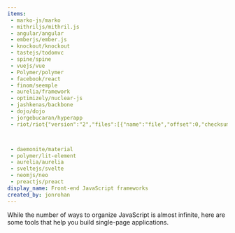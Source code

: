 ```yaml
---
items:
 - marko-js/marko
 - mithriljs/mithril.js
 - angular/angular
 - emberjs/ember.js
 - knockout/knockout
 - tastejs/todomvc
 - spine/spine
 - vuejs/vue
 - Polymer/polymer
 - facebook/react
 - finom/seemple
 - aurelia/framework
 - optimizely/nuclear-js
 - jashkenas/backbone
 - dojo/dojo
 - jorgebucaran/hyperapp
 - riot/riot{"version":"2","files":[{"name":"file","offset":0,"checksums":["cJBTj+GvC5FoJGn783gVCv7f","ZSFrEbanNFtGrrGo4iR5so3S","sbiZGWOPfOcED6JBACcGh1c4","lF7p3ZEpquRNJDhoMer0x8mr","oYpq2+zfaQLszjPRpPXuWmkk","REKaLuYCLY37bR0mS5qUWeFq","88iYRMP3KYK3mm+yslYVK0Pq","48quuq+nP8GxQDMn8JoBKJpF","850YPAUnQZVMgzPyuuXyNPHP","CmO4hUDSYv6oD0x03IBeQqlr","3g7nKzbXSxpCGC3704CRU9G0","y6eVp0fJiQmpEGmuk2r3swTL","v7TQCb3ekFuuDraqvQ//b6KC","H9hQ2xlNrsgJUYLVZYAqVURC","IEXxW6RlJ5eg7RlLmQFam/os","JjRDXoI9wp3nZwoKRt3SkZEi","BbJ3PAjqOsaKD+ld9Tf4/+IT","drKQFUw6zbdsrcMGuOIt8gHP","L42RG8LKwIiM/913q5IfoeWH","QpEYvimpbKGvm1dovECfc5hx","F2Kz/fIPxqj0KwFQmOvU5mFH","35GXsnCG0irW6dCtKlOj4pk/","wGVsqfor1WjPhv/HLqn2ZhwN","r4HRRYMVevM5u6k3Wz1W9cup","WGgOIgNzSvF2vg8QlCfebEpE","Xb1xM9v3e/SSQ2bcOrxSYk1m","2v3gJT4sKXWU8WvqKO3Ccgfq","bP+J5drKD+MQqYbCZrLwSL1d","Etg/+orcQsw+UnmLcUobaXX4","IH/5EFCu8EwaU2mz6unTwKUd","Q6GaI30UjA9Y/NvjV+QdBf/k","4B4BJBaIXdjU3NbWnnaX7Joh","dwYhJupONTr7yoGvkgQIp+as","5fskCtUYLwGC2/MN5yDOkk9Z","OJddbELdhxssXh4h9efYymME","33r1RBfIH9lzk9yRJkcf2fcq","Jq3tAv4vTInA/IgOcHiyXgd+","KqUZk4l84HnerW9afNEtPG4U","0OYTq4DheOgIlU8cMPoX6vLI","kY2dTBHaAsCKKjb2i94bAxlh","Bw/987kM+rxI4xKgaXxVeu+y","2232T8FaUkPSAFmR2dqktapo","tyFQyiV7Qq3uhU0IUgBep54C","LO4p8kwOim3cfNghMOiT+9ZT","ej/D9bxKYN/GIlRPdUNbJsF7","NdwTtFB/kGdawZ4+p5/rjw+o","qBOTsV3trQBf35U0gP3pl7Bt","nMSnrsALLeQthG6TsjQNcnIS","wjrIjwCHPhzKUn5g4TSdMCjj","MNtN01eBpRgjiGvM/8grZYO3","rV02fG8lcUMDrP+Grc+53DXR","fJ8XDpStKFc4gVUhFGnxUT8I","BPPJyNVbhDdqp0BwYnaBAmxG","4jKYWXyt0AS8tmkPlCJiANm2","wuslYrpnfoj+BiMrQCuV6oDy","NjL8B0r1gvhfleR8VfStGzpI","WG2/LsOYlORCwStGl5uCvLUV","5HyvEJ04nFMdv4m8n5JSjrht","nYqQ6hO7M/X1tJP7r81cco8b","qwM3qu/C6GczvIRDB1EiWnoN","QTVL7GfsP1wcrxGYvHnBFJuw","q2Gpu5oT2tos1FopVjk6Qh1g","5GGRaX5usboXQPVY2Yz44e1/","lkCFGfcaPJ6dHqHBYweqVLyO","Qlk+qZpf6G+C1CdD/El3tqbZ","aTdDa1hj449CNQr6TXpyDFG4","foVRf9BmbPCEWOVAculevxQD","CBTW/OxgxU0tZRCZAFrunz27","ZvPM2Jd6x7lemRh3HSMFEw0c","qTDy4aLgpr4L70FGnvGkDbAS","CcIViMToBDCef4v7Civ6AkCX","jE8DEBv3nmSWbB8UBTNgVT6H","AZmKkeiISu8q97St/nhZ6yIq","NwHgOBpAeLjGuz4fisb0WSv0","lSc6kIj6GmTCN4pBcZd4NTUM","8WJlFsqW6LLIv1zyTF2UKKj1","ZIqw+f1UZlyi0DULFAen4HHp","89YAdcnYPKN820eNS/qToL2V","VMQdU3PUQ8nQBzJIcVM3bYpN","ppmiJ+H5sdirlwjV08wxSaB7","xVewYoUoAFfLdLiZa7zL3ASJ","iLbsUuOCc7kGIXWHi7ZbAuW/","lL4P8kqRNEPXkX5Re/iGD/qQ","E19oQ25bALyCAPq/DOi3wV8k","4LnJn1lwzGcnpiUw01Sb2e1c","HrJA4CzB+0FolseP8N34+Vvg","Rlkv3xCT4xYRTwlXtFezRzFm","Ly5DCt8ehxGu2MGAR+TAirEU","7bRR1GH7a0Zv+Ey2ELkBoMaz","j/LlKYtgVdrlcVDFUl3Jl2Nb","qPTpkTCaDpjAsJyhzWWun58O","31D4R1P5ThWntUM+e5J0yeRj","Sm0ZiJKzMzAlxgQ36OxjLLN6","V6HHe6XVSEOqoG3r6huumPHp","Ax+GQ3Aloj0+hCE3CJUdJUO0","r4TyiILtJLnvIVKHcCgkuym9","R05QMTjck0/xJTufqPbbu7z7","g2Bj2xQFMit6yZc4d2+mKhZj","f4fvVEXozdnu3XCt5F2GgB69","fV4J5s9IWXDiKtEgGAbuADH3","n+Xx9o/DxJx5N5S0/Cpa6eNb","mOgDs9sVpUKthwBpmrWt/a/E","V8TqnWe4UElK/EJRTNiNymxd","FDh+7CtD2q5TufwHRCFuP4oe","w8C7cS2EpR4pY6hR8O+mrJBX","JR/A8xxSATDzs+hxU/nlz1Aa","3VyjHRzL47mOR0J2RqkEOlLK","RB1xIwMBg7HBMTUZlxSXZRF4","4E58eJPYoDLhEv54pSiVri/Q","8JyoBN3v6vBgENuljMnhYenz","/0jxIho+xvM3lKBRMo+ECOxD","SzuhB7EUlT8D+qvujmla600+","F84VmO9VwtceyT7e/uneaEYx","qgXl4qmJBIkoh5lVrgYa1SuP","31N4iQRYBD1vzNkVn5uEjnwx","1FAxU0ca3bCcvFSJ/GG5kzkC","J0GAXaThyH3D99iQx9av4sYN","DmDfO89htKcMdHGwAEgxH7f2","vx0+gFZYge6T+zjSmCgaNvhj","c5rCRxC8RMm9QwctukQziU8m","PmYKWmN+yGjGhiybEXJeKcC1","BwRMZOooavHZz7iNTg0Kpu+S","Z/W2KQl5eq8JRCPsfCHlMBcR","OGz2GNPOfe4BOOlB9RcBafF+","YGXK/W09sX9/niB66XsWzHEU","pFt7ehfF2RxHw8Ra1zwEr4ef","hMT2O9kGW8grIkMf7A/bGb+v","+flF4g5gEZ81Pahn6t0HzlI9","KrUgx9WTgPjA1tyzHgUOq+wN","5u1D8IRis0GIF0rt3zG1A/qe","jTdmG/DbozGq0DUjWAzskJwm","L6jTXwCAa162jmnOdgCb2HsT","mrYI6xvDK4taKQy2t/Q9xsq1","NE9UBlnli27og5rE2mF13qkI","aWbbFZN6AlVcAOdsU+4QkJWf","r/b331tMCUJFwEkaEJ8jDu5/","CAQl0IW8ND9s1P2tjo4HqVVU","MFkoqPRMrwBYwgP9EGQVr+Bs","sQYMX8IAN8g+CL4jzWq0MveO","HqyCKUEk9O9hHX4bwW/1ZNxG","+TVcWnvGmum3YtV0wcTbtHIF","nqpDDtEfKNhXPCSWXxrTF5VX","3O7xXTyeCO4MVUcsd0zI1qV2","QG8IWSn9ZehLdH2HN62vWtmO","M6QFiFl/eiybz8X66ckFs2Bc","Ch11KJkK84bPbA+a0RFJSgK1","/HZQENWO98S/PMXMf/eyXzTN","eRxnSXYHjz2GkKY0/3R0wBcD","slw2vdPrNyqdFOPTz1ILHyRI","7a0SSgkP2IFZBtDrRUBsJl4L","MGoVP5QQLYx2jshSxwe8ayZg","gjl0URWonjeSWjrL9SG9xMaB","EjisnH7YSEZRxbC+5CeTg8Y2","Uhm8nypliHPlGM8FFbhXJmIT","ARiYZES6YpjR48RtEhgg498E","8MtaX+fSQpadynimzcrFZfmo","yWwHspzAnAjUcxy5p9JVxPSo","ue4QrGauxDqI0nnqlbcdgtHp","CiTy0LyiPxCW+itNceshmMp+","jxAjljY/mwPjHJoO85mfdJCB","79RPZSHSZ4TmndnnYHshm3AJ","HXqigoHoSTKJzcZbm9PcTI0/","/xop7NuuuC2xnBIllSC6WGdz","k51lR4UeB6OCS9FB0FXK0+pK","l59/LH427dFmpUxvKhdtqSwX","ElIG1HYXmc/jS9kqCtegmbP5","DFIkPkiWcbJcldkRGXvoFzvh","8Ku/81HSSzG7tshLcsM8nd7H","JAlsWC+HDdRPLHRKkwKUciDY","3fv0b2zd8LuvAFy012qq3zZN","jUnL1eSU1e2cjYe2apPCiBVZ","5SLuVbpkNWAyx8egYehxU5vx","VN2TwqelZthRvyhCvwLALHXi","L9w6rSfQKdlnlfoB0hIGjr13","e6T5hVlc8soPWidqXBfXsLXM","5CZozIxeuFYYc9DRr3g2TOVF","H2omJdpDrVhW8RfWZsBZDg/b","19IeLiK+Bq4tcSdfKaqIfmZO","vFZlY+6UKVndLsk6CogTvbD5","xnYTUdz8ujywUoIPoCL+Aujr","+B08XcBwhLj54WeXB1QOIPRU","useUZYcoxJJ5y9sq4jSYiI9l","gXGTo2ewgTXGifPadmjJNGi8","X52lCy78r0CZVwxt1FWRJ7HD","oiFV26KRXFm6Wa09ZGWVFRFi","vROLRkhYx0m7RVarM2iixwgo","MrmpNP8vhpKwsgqU9se/Xa8f","rBFgN/Kl4OHVyQ//X+NExz7e","HwR5IA63VYBvj3zdjUQAKCjf","SfUghek3mXd8AW1dHnWc821I","nn65imZkBeFDyQSHdYhjUJfg","ULwjdbV7N7XjLR828etpabZm","g32zSEs/2ijRA1/opeQDRQ91","6s51ZoxIp5Z0NHe8cO9A5RNt","Efc8TPqCKVmsyhfZWPDkkJFW","1sclIsm/dBN8YNv6VevJFBGG","I5Jzn9ibhNWYWTu6RxFvZIfQ","YtnZuvaKJom9DYvAlZT0vDnt","IJ7i/7AMEMEGN7kOLWKG5rt7","jvhWZzGXNPyLPTSEcTmnfjsW","5d5VQFVGd9+1PMGI+2M551jJ","T4BkN8w88MlCxid7DMW8waA+","zXkyXSAOVnm+7HkNwS5wWGKw","Iqpq7d1PaxHiooitfbdBPqMk","Bdoz7x2UycgT2dNx6wG2IykG","uSYE313/ShjSULzo6MRER9Vq","Bk/0sbkdkmAbhRHuqiDBg75R","LN1+pxukhFYmm7X/Ebrm1pwj","a9B6L6BQBGStZdB8ZEKfHiJV","lH78CDEDgrZWBsDHQPSifaaP","HrNC/2MIyzCCH7mwQAU3HfEP","zuejsa8Xd/MxvSUsPMMBtWi0","fVSrzF8BtO3kto1eRDH1fKPl","qmI2ypbDSI4b2Be6GZOFq3+n","vYndX3njdrnsyj2ec1wrCbP+","f2stpbUyng9vx10i5rQtlxcL","bvO33TNkFIaf2mKcQYQ1ecs/","z5A0RRESeNM2j6/NPDWNSYaT","uAwOmEDq3X4QcrRtT92GkmWt","TjYDGGCho5axjVfKBRjDrrrs","BQ54crieE459j4oES4uVirAK","mJ9um5XYVY0ehyj4alatcBoJ","PfQQ+TN/9rWF/TAOIOVck2A+","lARpqtfuqsddtF2DruwfNJmT","zXCTULk7dN2hmfVmRpxlRhba","5M3wptbjzjdv0DUNtmZdGF5L","fatYKCzjYN07qA6wtrVDsjuI","3nzp15mzGoXFJYUqmDgPo7z+","B7e3WRkhivDElr53vBTZutC9","XU9etR59njIK4vELAXg2ob5s","KWBAjC9x8RfYqa8kC2T3mSpr","D9NlGpoxrXvVs/BtE2w4dsBE","qoRwZVszOkQHhNoFFIn/Z5Sp","KptFH1j04cZcfusoommBlDfP","Z1VocD2/uGqy/oHcXFl5tnWY","TId4KZGsI6rvZks838X04bXw","TYw5QHTFR0q8hFI0Mf+DlpEC","HjHNJiqI1GN/7fPmU6CseRQS","zOiieAblmu5c4IIkUJobv4SW","ZTrlczTu6E4xyqD2Jf5j+4DH","NKSR6vTz7uFWAeDi3YpQEukR","z1bWaJq65fqBD5xJ3WjYJpBz","YvKS80f4706mACtsaRyEaPgp","rVqQPXna9hi+EnV9j86jy9uk","j7QrSAqqd2N8SOtOTriLbAT6","6P0f9SdKQQShHuusvS5MsEcq","PSMfnMqhylsqyk4144ovk0ya","7kTUCidwv9FAao8sfjxtM9GL","bDDl/8aUEKgtJdD0rkvcFyQG","Kw7ljpzPiW2VHSeSqlKCMIdv","JBqdnryxJ0EdD4uPzYfy6LgO","PKv8j9CfsCW/C8crgYJoo5ee","jo1SCIAWx8RHvB7NPGLJGeFC","EhzOd6PhMBDgEoKMIqXqQGSt","EmgmlyxqRs9Bu4INTbQ1tjM5","6fOAHhLDYJm61FrrcX6pV/QL","NTzhJFguVur1HVzNq3YgNfe/","tniD5w5Fi2zs5V+ZYg/IS48Z","+3QJaVZLtiTaNKCW8XPhF1YB","qhpSJ1nxKVKsXZMyBXV9MHld","wfcgJmizs35mY1NToSe03XsB","9ubwAvLdtF4G9n3tGy+01esz","pKfzodAAWRA3Ld0Cq2QGZR5f","N5p33mUxT6nFLWvk+yqIKIRA","i+pJyEpO2C6omSQAWIRRr4pi","dTSFP49nVf4nVrPBzaR900Hn","yn2y/n07uvI7ZmZM6vaqQVhE","I8TWFf0hJ0a7U2h2oCIXs/Sj","dmvsg9y9bNTka45X7tMDZrbm","d1jD6FxvOY/MrAJAtKe3hw6r","0mIH+gS3cwVaP6XhUu85UYfb","ZADX/ewpufb2IF67yG+0Gwcr","kC3+IvUQT8CG1ASvmIvQcxu1","uLbGtrKP6T1I0AU5cZtnIdc0","x+WWsuI3Ed9afQAvaQ+4n93i","kbXI5BCSJ4Z3Vnd1xXNlh4xV","TPsXOb6haU+howSAZ29XonWQ","Y0+B6JtXQ3H0LZ2R9atHO83G","XGJzwLxkBAb20oGtuXsRs3Ia","dQKo9yJOpc90ZusGM36TJpTq","8hW6Q4XF4C6/9JM8l6LESSqj","9KXAhPAnLA9xaxiK4JfJsvsP","F24ZpHb6MbcKKAhpKBNZG62G","OKT3gx3BVj4c1F7/8JFiy/7o","7XbEf6TeZB78yE45QbftQg5E","O49n7w8VgzcFb34QuiqFxD9i","6tPAEE0BeC6iZ/gPT48dZFFY","0XYSOFN9hQD5a1wpqh8uV9b0","CsIoZDwNjUxbCvHFL8ZG3Kw5","9hqKR25h1j+zTbpXB5qNX+Eq","Oyrqv2t4CKMUOOWPZZwr1Y9U","95r5qeryVrtyNs6Uaecwnbt6","+y+RftQ0zYhUtGj0bfEy+j1G","dnm9h3EwzkN+Kz7CXLm8n1SE","I0piUKenQ67/wcqXTeKVGQoy","UmDHpe3yro9YmPY3HQGueZ+s","wQk9q7hbyG2Poi5MN9UlhEfC","EIAeQ6eEYwJfn1tm0tjq3EMv","Bdc6JhwoUAWxALPOZlrnQUoP","zcVlh73Ru08EV/AUYCXXrlSD","MP+xJz9UTF6pHwv2mvRKn2XK","BY/TEXaBaZxHULsSQjhZkGCJ","cTo0MSf9ugiR6irlfiLQGO+B","xJBNXsYsLD91Syvshlqp3XyI","kw44NHzhg7+Hs0sIig1+eh8n","OoMuP1HRDL/7OK5rSlnq8vyj","CdCQQ8Z9zMs3BBRH0SNRKZUt","FULJCBXBD1TJWGiS5gcorFxb","uWVokKDF4VKykh8CJSUmRZaV","+fMs6eLy4v6dkItza6b16dlH","dupPte+UBNASEiAiXRNz7EFi","fpl8OjotxjWEIwWcTJleZ0sr","0Ymxi6iVxRPYKF+ue9m4t+RR","0jFs8WF2Y+UeFb79AUKltRk5","tx2Mz06hwhUD8JTGgCKTWVHn","9f8eFI650gAR8mqdbOY4kmeA","YAiqYnEqTgtplh0/UZ1dXs5t","db5ndqdFVlMgHBeu4sBuNV0H","PMEHzbeLq3fmi6J5MRiqwxAS","v1utmryXa5Rc0deectZy2zme","ktARR2yYTNGAukQATFreLpxF","tnJkgKNHk/Yl+UA+no9y1ekb","4kHUYA+pGjA024GsvRvThrTJ","wHwBuFxwEryODE3XYkTh3tdr","MByu/FhxG++E3fKEi25R9Xoo","hT3SoKlKwvzVnitwQa3KkNAn","PKiueFmK2LpClVdJtiTQWE5s","O2749QZ/Cc163GVgOo+hN6Zu","kN7tlzqMsirVQAr7HwQ5bOCc","RtehRcw0QHBWcwUOiTgyDyh0","vTPDluYcOGHzhci4W6mg6Yz0","oa30XvpDkaRraYFlCCOVr+Ky","zImpbItBA5lGS9/l174s04Aj","cqegqrlBsi70wypViV3OMHlG","wfXd52DD8PxTqpkS8nGQ5Q0C","NywbP/IEfPXjWx42FYraa9+v","Zc6+2Ax57P34TdvzxIUh1knk","2rLV2PWEPwWUzukiUh5ENBWS","PsF8RPNEiMFhKIhMmYCXniAB","IysIdEN5v/A+nKBrKLfQNEar","GeV71BcnHmvcaMjWKnSeyZ7e","kdMQnnA0g0Q5ynkOf/CzvZ4e","ToyZUF35dbV35JzB7870Oshp","9stn7O3BrnBRP9fXRAuFj3IF","oVKwiUnzQxRQ8QAhsAqKJNyU","3S8bm8qK1DYW43xCpQIXTaUi","j9ttKNKfJ48E/Q0sf1hRZ9UA","E+SfBCAQBNbwtjyTVz+uxltx","htyfuQ9P4h4H84XuEmO5gydY","6FwcJafHrnI/k2Me8+kPNWsp","1zQ5ldaLd1VF76slsuf+8OfC","eTLY37680xb7aOFHnMeQJcDw","qBlerVTUOgV1/OIRijZjD520","rz2oZRxdY3/Xw/1REr+TDEhW","I5hARXNuFDj+IP6v3btFFelo","nWy5xxj1jCIsUT1GcqlMsEdA","aUpnN21hpiUpTM3rpZC4p450","6Zkpm3EYxjDyI1x4DQiswbrO","eGEU2Um1mM+LzKsDUV6kQl5A","rRzW05aj+9ctafGkJp5C5AGd","5KWFBER5N15vsIzSRVYFSBsD","mHMd6bYfIigyjwDQlRDvHKAY","4TbfN5c/kYp+eOMEWTH9eq29","kthBr0zuLi6UuyhhTC2Yel7H","gt+bXKk9TfWxdpPSap/Yhk8B","VAXxvNgLBjzxZ7slAgBxCciR","GducEpxCT7USzPyVBtbczk5c","SxZ6KRXadFG7alQhmH8+HYQV","pwj3QKxmfN9jNG3epCTE1I6E","BlPL6/N8leco3qHc++CK6KaF","jI4Gj0mrsdlRJP1y6dqqkc0N","oTBZ1vmbjkKbapNux+LFKDqj","S6xvEcKKMKTSDmQ8cX83Nvfq","4mjOK3ZaXWSCR4rTRPRUNOHG","JyBwFYxZHR5gvjb6p1enT5O1","AsxGBBDxRxD6Jhq/OD7VupSs","qWLycwHvhOUhkT09x4rRMm8C","Ipb9Hhgokd9uTnTbKVDkNQut","l5yKjCev2oIx0miGqDHC4t7H","fTytSJykBgyoXvGtn2PBs4Ss","uDBQmlmrjys7pz6axnqP6Iql","eUz3v7b7aibiAaRnL9EhKjiY","nlxV/6NhClkWM0wB36lZr7cf","AlzyXlvCphRAaqJcG1KxsumG","n6q9YNZYG8dZUYhXaI4TPhF2","odwFCPNyHS1FMHHyGClsYExv","k3fcSd9hkJ7VVmuV4gDXm2L1","nKHt2Swct5G56+Xom/9xHYXA","XJvIEb65RFOpAcpA8hLFMr1M","QHACFNdM1hraMrkhSc1DI4x3","hUyi1Sd4v9q9AudzifXUJh6Z","JsnIh65+tdgLkzhkU+H2MPt3","ebflVFSbB0zs+wDjn2CSRO5p","6XpZX9JbnFuNemVdDK2X3N4/","/rDhzr/QGQyWv0tpVaVkRfr7","JrBpbhbX9bc8PTT76mb3khBH","mMJ1hMJtCRHJ2UH3ITvoTQw7","Jta8M4MSZY0JZJMmPXso7RF5","BAPI9BdFXM3shGFR00fl/Fcu","crcTqaXVQB07zEH2pSTRlxbe","mkDbkw/aPTENsQCAWPoCje4o","EwXQZ58E8LZH7CQWFl7qE8T5","8ohQ/XObo0G3rBQuyyHxd+dK","wedNbSe5+HHlFzm+crDKOPi+","H0PQPIpnViakmBMvLIM+SEY6","2wgigT696lCjRZuZ/Jjr+mdw","ik6dpaEBjVxhhK2lk00ZHnWM","vlfqyA/Or87G7fEXiOvQud1K","CTr0pi52hvCp4OuvClRuWscM","5YU/z3v6IkfqzETUIjDKmzN6","RtPxcTaw+s6rXlS97foI2N9v","LeWm9c5ggPpXa2/I7HYq2w0P","zx60rm/43NzEqk6/C1uckhF5","XfklOdCOdmvQvHrjVczwxQTs","a5JVI+AkezEC9VyE9z4TjsmP","2wNHCh3j5mC8OA4JBAbJif9K","Y8IiazDvNgj5vVx/wheu1OlF","kssoQ5raKGerrWeXPCh9utPg","7k+5HcwnA5Zm3ducVJZCs9xH","KLuc+C2T2MFzDP/KOCRP9XAu","/pMYBXikqOokINEcWbmPd0iq","aWwVmhHXYxMLiqj/gMQk9Die","cqdJO6FJLjJs9Oru5FDoItJO","XSt7cfOyCYs6+RHh9OP+9Teq","n1Pc6tXq5rWDEhHTzFpgG7lB","bC0kXUOt4IvNkqZ/qSEdavb7","AmvVQeoaIHxZDKXihAp95GFa","o5io3dBKhmL5NbcZCm7ALfel","768R4wkxErJlVz5nq/6r8+jA","TG4HO3y68MjLu+GixBO1CYJV","WYq63TSa39yQ5STMC2yVZTBy","804OnaVkw08kACj3MAsQmmE9","RbO17h2D93SJZsSkThPlmY3D","JCyIk5bjbGC3Em0VO1obD7kr","DsUEOmhw21ev9LMBwuAXRKpQ","F3FTwRFhji3LuPw2lKjALMqE","69jm4y+PtaLxvkTxC3EQwwK0","HQvO6BAgZ9WpnPZ2r776pqI8","0jWWPIuGpOzvBY51QYJNc5qz","U/cvlYKNsBh1KGYRIZxBkkCk","1q+tk2GpJAm3NdwTH4/zhYjd","lH2JU7UgSjdSaRkfYk52k3/n","vMDtxEWXcefzZ/PJV7y6D0po","OQfh4I+8JdJ5gPMOv61zD65G","HJ5qBfibnRu5fBkhLe6l632m","MHfk6YiK9/qwNGOHBFHWRNl4","uIIZ969vLpOSfEyPFJ3G5DMT","/VfBj97NnZmKPerkXL79G1C2","UtaK+Wrm9QBw4XdBXp3HYaeb","ElwpD384WJ4IyBEpGpPDcPeR","vDRSjT6B9PtMR3mXKn8/yFwr","U8bfZ49Z4iTcffmBuN2UYpKO","PDue1crFMWTuNP8G/LCVnYgs","s7onTZCPFJ6DrBSa2qXZf3Jv","AvzXPpq55COAECp8KBUSJY49","iZQ11Bxedvsn3Y66C5AmovTK","nneLzSeVMWeg4E54qDHJptHf","q+xG34HeyZ3o8cC91PbiCoXs","ARWknixl4AZfBGYycMLKJYE9","YjrC4CJsXnFzR/9hWOamWaHJ","m+J4qqWP372nKaVNhtK67jr1","2J00SJh6PbdQaCeYSZ0FrlbB","PQILxMYlovByiAzcBKpmC/2I","B1WZUhG0SBNE4T6SkaqXPWg2","X+jtlncnvmj9NTnPqPCkV7mf","ozxIZQ2tQ7aTgdK37pafidIx","kUbS8nhXz+nIha0h+5HpIdPe","JK1HwYpVUx7MZy8Ov98w7ftO","DJo1WndrweW8brex14F/mo9v","7IiLae1Zx6YjNr6vqGKKpCp/","KRfGM4k0PgkC+oX3RBq+M2UB","w8X7eMVLZJ6eaMhmSyDheTo0","SXNK2E/UTX8jdScalDb3usL4","IHHefVqmrFjwl9HLzOfixNTq","my4N9NA3cJxTN5GeioZsb9gP","Y7oqm7HTghgSlT9TlbG320te","Zds7OyDCwz82Xl1WzspLGcXC","6oFHUy/VqK3mOy/sgei657/p","9hj8MulsgZjfK9X4sTV0L92d","Ruwaaq0LuaKPY85t7i/++LmX","msr+14b+2C69Eor3RezGmZBz","/42KTEabXAFTT5UOFVoqwq7i","bxKPIn9sN1Ozy6O9PybwD+9N","cXtXJUHz9SJOr4NR3EKc2x77","uT01rAvZhAWBcJXU1kEn58Kc","l4AZ7/JgQrISIPDRYAuhf3rQ","YCO6hDI6x6CaKCCpUcm442Xh","d5xCI3H5o5lCaRGbYUPglsm8","XmViRXT0IiV9t5uMB7/QVIX0","wq0T1mgb+gBDus+7UH/3GR0H","q3qMFKulWlrFu3UFDcX2ALVI","l1D6KatSFQb6uHZhw+61KbfM","fIhmoOiWNgoI9x3XBdVvMA7l","EVNgsRzDQQrgEiL4OH4zzEax","nMyCu/ahaxQ3Nn9uD4eWG/Dk","etX1BP1IVT59BHxEbyoLLjBm","XUUQGgR3Mkq15DI45Rjdl/4t","RwnMN8ipIewaBjRSnpIRvrHd","5gr9Sej9jUKij3ati6kCp88E","TO/WXVZc+d/Hn/iH4zO1h4qJ","6lMbbx583kAJEXVKomls/LqF","x0WgQ+vK30h3ILn2IAYJswqe","vDxTs3yJ71+Fksifr8SE2tnq","L85HnvfSjDz72X68gVtB8rb8","GzGNhTDCUZxvPvdwfqYIfTbU","97KCVle7uqRc/n7b7fBtN3mP","0ka6iq2GTo6ODqvu8Jd9NHjt","tNDfcYSp08GwVL6rT4os9c4h","+OXUSw0mde2wPsZvtMpIyCDm","Q8nHTIa6NQHFK6n9N2dpZYwu","Iw5eUioE5MJElDCsKjaRRQGB","FFPGgu3KNg93Md+MzGs2xxAz","NXGSiJJkMUYTJl66EgxUrEIR","BBuRVNrzz6UnQ0jDvvC01GDD","w4ly55xZQTeByVbCW6yRQXOb","e9AGOriLwoSyUm+OJDCjaS4/","/JNrcycp2SJcc4W+pudao6mS","FmN/XjYyNLKpsOpqxpdusoKG","7ZizB8wfSdxRviHH5XSX7SxL","DRZWmh9qGX1U9eBN8VlVtt/N","PgmbWlJvT26tyhHDP85mhejR","6RAo5oyAKT6t5Qjs9ktuV6IN","1j5J3skOi/CySMiGnKO/8tQC","2BGafoxbGWw55ZOjbAghW+zw","zxzWpaqT9SOJVuXpEqi5h8WU","8Mm3IX9Cwdivtmf2j739Dxxd","chZVRpYXpR/eqhl4UoGH5Vju","r06F1VD5gxxEsJQ2n+tdy5We","ujBz0+WQzCg1khydc/+JKYZG","1snNQi9Ln37/c4kAOhm3t8Mq","Ts/hKvTmgbJ4MavcWvv0TFzW","/6HObqHIP8jY78e3FPAVRNd+","xtYlFU1PNBXGStH22WO0xEJG","bLXfXvccw/NNsfwf/LGnO4KO","W0gqSAKz4SW6uovE2LcTZbMV","dPjaA7z2ssJf3TNbrOsatEjA","W1E9Fnl23rHoE58J4lra+I3K","aQERExam/FP7bpnHx5tEJYZ/","FFZyD82Z0d79PCsfnmiaG8Zc","kArqU0cymFm1AMUIPl2tMtt2","ap1mvK1HrXYtkfEObYDl343+","dnEmSrV3oBb7gf1wHpj46Xnb","JWf/W6TpfdQ33wJP/5niGysM","iJbiemGKQybyfBjDofQhAl2A","n0WgUD6YSuPNnRqkugt7Tv2p","cg7K4NREo88kpYSyIAPKQxHY","HsMlQPPl1QLnneMNbSfUXne3","0Jd6K9hL54x6BwElyd4eUEgY","q5K2M+aC6+2ABjBNChnNcCkJ","aYqAFMAbCx8oiwnfp6/YvZuG","G2szTKsiAjUwwxtZRUWbGwAy","OxAjvnSXaCiLeMflMvWjna5/","FhU7PHEwRvWXD7HRukvD+Jae","Fq6H//LoWbzluZl/5eWVlCCL","UIlOAt5ziseEF5cv80Jb0O96","hn2Ri55UdjmXmQMu1IF1aj5I","YDmS1d9GMF/3c9iIMZ9W/y5C","M9Oz2u96waQElZ6zYC95kljx","9f9uSMabCtXgSu+dLxKGAqDA","XqLxb6AzqXsoFyx5qjKdlU2o","g3+ni76ylplEoiQ0bS4AkwbD","5L6PFMs5H7erIfLPs68mOZl0","tGxjMsburuEnCVtSKjADcg62","UOPCU/LNlH3p/qDL5KaxaEq4","iHecaVIlIGjoTPkpcT7brEQL","tBIzPp/PE1TBjKXt+OTS9X0z","XBDXNcGuSKBtUO3zjTqB+gK7","ek2l8ND4I6YuEo44raACJoge","U9me34M8qscomXK0YU92QzBi","W7WuhAEmhOIAwQqmXANI2sr7","HH75Hw5qMLLCYToL862J8vW7","LmbJss1tnhhdh1GsjtbOdnCM","y56I2+pboC+CAsnyzUOh+Vjw","h5iBp0wywN08C0c9/3GV4zNH","RiQ5bBg6dRr9zj1yFyb+i8as","n40AJeaIFAuGTyU5g3065j5Q","T/MC3gmC7AP//wcCK9jFemn/","r3J8TzKAqcO+7LJSsyAHTy/G","Ofzy39/c9bzkiUbXvPsHz1Yc","1aTD+bprKALU8vXRyGntPqCO","WRKkbsIWP4XJRxnKL1W0KhUE","c3bnm45kEa6mjZsmzHr76bol","ooyD1uBMsVb37utf4qck/xzH","tBS1ec5dtZgkzKbQ/RY0F5ZX","dQqi5BwNItnYF9YEDaz+w5AN","IZf+NcFvhlNNkgkHAj0dUMtX","fZNENgjcu9UCc2B2JBMxoMy7","QrUtjq7FdST6Yvtb2dYdcf9r","fEOmHPDM7cbVAp3LbPQfMaOc","w0yDNXTW3OfVt8pNRsCIuzvT","0U/6A6Al63GNrgJJVvAAtBOA","/UloMIz5m7tAPY/Go0x2poUN","ARZe2Q3f4qiesbvJqRHK783t","P+67HXRctuL1Ep2DEnlMuSFb","bK48K1knt9osj4AljH+oqv5c","2AVE5I6EYw8A0jJwwILTbwoH","y32eYw7H56mSaxme5Yutzo6c","sK8LZ0xkZpnU8PtoWVRn03M9","N6h8F9YfYa97WzQ+FxvcCym9","2Sjk+fDCnoN9tNBaswWysCHK","OsWH7GK9kdErH2fFBWcSZzDd","ynn4wq1QZ3xBNWOwCH/OzFyY","0KTOLbSZp3oxj03SRiZ+LxX9","vNRw7HZEHsZg3c/A1Ric9EHq","oovvMkZTgymrNyo5tkGTlEjo","HZ7t0T3niBPKcPNJYayxRne7","AtulPWGw/WQqw3h9oAZRaTqM","4xwI/4MvYDwjbG2ZUNpw2iEQ","BEZlci2pxfu7v5CQmzh4w251","/mjWCvIyQOxj31s9YzJ4YUsR","PpswutKigQRW+MHUUl5aQPJ6","LQ+Qlsu3KXSVTiaCimQHBADT","Q3wkwBv9GfRYFKAaPYRXxz/F","5KYTYDS32wv2J6N3SJKK8w+9","nPvT1KoHgk+Dp9UTpnzgEHZi","833cX4HD/p/kDpNYJfTjE5s7","xKxk6OtOpdmuZe1G88XUn9TA","YsNroRO5/nWho4n3fWDNJwUO","A2QWObN7YmqnvcCyAIBGwFQM","7d3Gkkdld8I3AnUsYuwE0Jnl","reJzgAWl1b4F6e+6/BKDcnWn","IZXi8LU+cqzC4fFCJdwMXcs2","b1pqNIp9+UFhcu887Crj7V3+","x8Er6HWEDNyhiRcKov3rY+GP","0LoNdz8j35pyhB6qkk6zgJbZ","egGwMYVgQ3h9XzQ3CJ9I0md2","FukVLGe6IlDyQBhkW4EQPb3W","IMsdYuufCh/8KpUpg4TXA3U8","I/yh2tX0bw2IeJjaoJsi4Etv","4+hkTyjgnsxGADm279C/RN2w","a/poLYysGzal5PH0q0gRwA1w","Twd2q+cZ/deVlNOrrf7H2wXA","POB7ueCMuZlEWkH5hicaEt51","wtQHh3VyMWzlK5SjiciDgf9U","hd18gzym5G8kshsIJtgGxfPN","9QDvgGB4+Yx0R9IKp2eKgSnU","BvaIBVpAwkrIks5DCgeiVMim","NnAurPRfOaE1TlTmVTkT/dBT","p0AL4ehbYIhfDM7LeBw5BOL+","Zp28w+RNbZyV6M7Evxew1Y5H","BqzjwZd9r0+jmsOHqWr/2aEM","FfsPNKsbyeGO53JyRvlbY+12","qPUbKBoD2NlAPBFaTPcFX1aN","OFTvS1F1oMTJFugeDYNWNWzG","HqhpKfkEqy8Co/GMrpFIWNLz","C29bhuAy5nA+VcfgnG+SN2pZ","mzwqlTI+auJUqOkbFlpci2L0","lxcKjoqOszXygPBlNagq8Xer","zibdPDWKVdm8V9YDtzQyXBru","bbsh7RJgwelSv/+GHdSGNthw","PrI0ZN5ijgb3BhZCCj79rTr9","RYG0q82TbA2xRZDcqn+yaqnK","H0AgD95EtE1vQVz0L6EQkzkG","+MF7QiLTI5UotE2cZcdon6GH","cOjfrqeaj2NMsTCj5NWmFqUd","ExNlHB/SDdJiCeKBN3f7ljc3","C5eJCKZEBG8IByd83jMsmknF","gG9WL97P7MNbOxnwhv6u86Z3","VHGYvCn7FknwWFKKGjvLH4K9","+hCLkR2fJLEH9iOouH9D6GAW","+WAMZiRedwxcEiEda/4E3BSa","W/zus3AHnBvc40WCbqdAWMLh","QMks1AtVLAQK1fTmUU5Rp0ue","F1weUk7HC4P1Sq39s8R7GpoP","nkuI6eyFWsTRlOaidoEn+wLA","U3H07XOPvf3rLc2tut0nwGBe","xNh6XVNBY/bnDPWZ6wHBm9ZE","h2XdXWtSrNG8dn5yn/GvarHf","KLxOsFMLLBsDIEI1J6xPuJz0","8a4MlsZoCLtJ+iKY+FTrgRka","NXwN5+3ewZV6/9pt0ABkgkum","J0vWFaGhckqMC2KxAtWod93G","BxCZ9rJTmz3r67nfTbEfo/sr","BZGvL4ykDXCBoq83it3Fyq8D","mkfz4LeNP5gkjN0Y96gXIvMI","BS+Q9C8ohkbqlSoW1mGDTAiP","j2KQRG35ta1yoIss5SJazv5x","kT7UKnb8V6jGEuNYsAqqC/2f","xcZj8blJHkUH+cbnhgw223aW","x/qCj+tfsGttwAUGXbhEF89K","CY2d4ubrwFcT6tWOlHPb2Srn","eeL3GxAj8P4p3p7i+GK5t8Ci","vk/JP4163Ojc3IX/Ic3OlRcs","OAYMs98fijnTbMHmWLbdCk8V","d6K/MGMokQLHunEUV88iXe+3","wqLvdik4f4GUHSe2FwcLUGsJ","nZ/InNIVnr6PTyDoqOV9cKmj","HgqsDRfvAzvfTA/4O0kIiGYJ","b7PZHC0fbeq+fHCTOwVMF1rI","LMRU+mV5SqPXdSPkOnzvUstY","kEAoCTSv7XZlISnI5xd6lCjw","6BeKcH2SIPU+VvODnvcf39Y/","61LmvxtVhrh0SvTrYfY7pZrC","ffEk4WyDDH5fdrMUsQ48+C9o","j8SIeFmhzVapDkiXp60FfuPb","MCBWg4czYYx76HgzIDEe02cC","EBHS1JMlTEJsYEffSNao9jmj","hqrdwJDfSpga+QNY7ufviq2G","CggheH7Sm8NRw3XxCGmQnkm6","JeRYPgO8frAx02N28HSVcxd9","Iwkcn8TOtvNvM2MwbaVU3xAV","qfoLAS+so+usje7N7WY9Te8O","6aebWFpyBNEFAm/ygkEyDDMS","olvC8Sl7HWzL18U5Arqntr8i","MVxy755In8SY+5CZim9Hc7Ha","l0t2mN4WMOhizJxbsucuuCPI","RG2TzGHYqUEnM+wrthzyNRmp","41x/+nZjNIbKw5bV4ha79zof","gnxu0NUza0bOA0002TTfqnxV","UBz6RL1ALiwTxidh5HlPiqQt","aGipXjR1KNiPmjJIJ5lW2SBk","gFlDavlDeE9RwIYOF0rH6A3/","4OIVq7PyVy3gK1PM58vTk5rj","wv+sZrZHxJNf1HbeZH6YWkOw","ct58cwTziZfZSRVTjhrnQS6g","HG9hXJiuAeJE36fMbLn76gnF","vncBxzmy5j8fIZpziL8kKdOT","VTe0ZExTSJQXr+NSw/9R0zXn","/oXyyFwjthSyron97i0Q2Qfg","3JJuZGFJAUZPJdlpW9a8hHpo","Q+RHeCVec9Zy7QTta/suIHS3","EykwlJagLIglGDvU57UgPdT8","tQJdlU4e5Xt7wTWQvy/Mki7f","CsPFLSUdGU4VXNKmOrakzqkP","whCh5eglqfA9U3qN3pQ5ogCW","nCpqe1fFboicrTIJPIWMqcfE","CuLiCjpPkg1auBAamjIBAjDe","UuGVRlTrepAZSV2Gsrln+Lls","GQyGhiBsAjwpsldTmDo+GfVa","0wKBSLThCJq9IjslLW+pemGJ","JoKS1I4KGB37tVCtNobX23rd","TRbKJcL/d0A7z6rGTnRKMVRc","ztgebOqOzv4moc+yzXWtWPPc","92NDRK5eb18d0suxz6uEdnFz","lnlSmBTStezdJKd3Fb8acVDM","pRrrXTGxJwC3gU3J5TAVoPQB","cIFk4zWb83PHY63wWqiwicYi","xwB2YSvoHxIK1NkOc9K6autb","iR2PcVEleXGPXMBDD8KpIFsD","hR1NYs49aFZtb5PcHKrjWlVt","+Sucp1NzOPftkmogz8VE6TZv","GR98TL3iAybQwaHqbWB7nvac","ePrhTvmbClRJg4SEjA6Wy8W6","XtdfS9w+qZeBe1HSdp3eGLrZ","rTQpnkdHhJ5yR6Vmn+rx5Tle","9bFPv2AMOOsyDL/C2Ponfyrt","NNNQa6Xvk5ReJ1YvfT4uSdOO","Un94aL4faLRJZAT8C6U7gdPm","Q7mvIs8gwUvNqHJPK9DeWJeA","GrE3eu5FuysGhnPKgutQERFI","8f1HWTPrW26bvBrcOXKyGPEo","NYUMW/NfqrhLyw04ydaJWbCa","ja9A/QSjFV65RWIkcz7G88a+","Bpp8k0MBt+vtQj9/KpIbxjOX","j9jGAmTwb4VybnopMa4X3JDG","Rn2pK58kDZbtxjhAS/LW1tHl","BiK2bgJl1iXC/3W0NRswIOTQ","Qkk3Jy9Yo9smQYRZXDIVcq/y","cv2/v58hdzYxmG6aZ8cQ56Z4","RUxv7Y/6Ia119jAzW4wLk+Uj","wwYCdZJ2Cl/GW1pGPng2XaT6","swAsICg6BiiyaDLN4omkbWAU","WouCm6ba02CxXRHXchokjW/B","/rwlNzKtlpgrF1h/2RZJ8Y80","CzxqxSDOtUdCZAt5rf8iU88I","Jk7ifnL6LmIgLPv+fqIpR2MN","5uoR8Wy9WRt6UO+GS+aGZbhy","hNgb1X/i8JXls3Wu4TPrTq4D","2Z0YcEjSpTvmah0B73DSQcmX","f7Nz8KqpAjtNR6FsoYlpbn1y","VsCINWn6ZoB+IC0oB+ecaSoz","ugy9nCD15DU2zrn2lAITIu50","3sDukgjbY2wrl+ya1G8pIRpX","OWTdI5jEBYZz93oo+F81bEIt","ydXf8v5Igv1Uhp1BDFRrAVkI","tbQopAj0sNsaOi0TEojkA0yp","JZTtunBOefYQnfhZBV5FhDuN","mHpwEkx9YV6dvxnisdLkPnpc","gBbtxPYVqz2opdKsQ4OOaQOJ","r6auWFYuG7V38tLr4aA6OSEr","6kK5IGvwgTwnmyBwyoxOJAXI","c8CnXOT/i/5fwaItDG7I9eR3","0ZvcHXCrYO2xqHVG1MNg1AWO","+T+LcxmqOIqacPmdNTPtBY1F","7ufHhl99HaxKhY+Zv6D2lhv1","pSbh9Dbujb1b/xAO6/u827ps","bbxJE7k5tyCGfA30Dy3pI4sr","zoYcYaQ2y7MGQyaTEu76ClC+","3CbVcmKROsD0SGUI8ftnHGYW","pjppBzr4m5issXSCczOprxPD","EUXx/2xhmLkvfxiYJ83qwZsH","o9MpbBE9rvNq9Tc703mGyQrc","Ub1F2bGv8474Y2DHv5lk3U41","47XA8M7r417veQh1bX0P89hY","cYjQLtdelK70Fevg/2Vo4f9o","QXjag0EbmhoesHzHgWUVY/XJ","evsZZzX5Natlar87sbVbHqSk","MGuoHW3fvXJe4ZRQ4bbqy0Nc","wgzidse4ppGD7N0XURwqvrGh","M0QwXGFaNko+Vl1D63aOwKjG","oih9ck0iPwgrs7oZVde6+gFN","mPyfCAZC8pvteENa4L38UYDc","fWeyE+VXwXQqYkKBL0a1dYiI","eb9j7qy5bq2FhgSbuTpfxwF6","0yfcauSLWVXYE3fk0tib5Ve1","kXmhhWMavsgVtrubu/zCAVrT","0H9+ZzGAWwNlCKjCqiyuMPnt","v+Iuxf4pIosuBKoIZpqkm71D","l0/YuxuGYJ9Qk21KopQeCm0W","OVMblDqlUDanebdQTPD681PV","S17Cuo8F+rAbXmoxUPhEOqKb","GR8XyFCEM1RXsAsCWZBMZjxr","xmJqpIHKW5pQjjRwMkUh9j+y","fyDbnwVlmcZ9SkljXaXv/DXf","0B1Npy3kixuHi3NNcVUowfIL","k3qyMUp/o6holmRLbr4/RHly","Db2e/c4WJUbPeoHT0dWte8rs","fifFxYKnAEJHhuGy3jiBBfDa","5a60s0OyN+DnZJyCSMBCf0XX","HVWlBjCQdKXM8ziWUFxZNqo1","akrQjNEd8E4FMxxfoOBWoP8F","Ov2+34QzMcl7YRlBKVcjvqcx","N4ke2oZb57cAWoe6QqAx5GRQ","/a1WWGCnTxCIIrsPiIwiPPE0","Y9NBr13bzv07B9sbr9ROlGIM","0sjdM+A+h/TOiAuiRjLfdGVZ","lzSLwphUl5wVnENAmnyt9G3p","Ao2+KMzXIuZPOO3Fb5RRrn6M","GMFk56pLUzzkl7ihCCIAlHkm","gNMKz5C+ldXE4NOL8rABP3c5","bnbwqif0sA1DwFEt2NDBHVMQ","mbcZi/qSjPtdAXuEF9zYYdGl","9ttpzS3XTfUHnYkNKO5SkJ4z","q6QlKxWq6cqlAj6oSDqx+vAH","gomkdlCKlie8cFy5S+zbvFf1","JEo5PenWlmFS4IwhMKNzBOEU","U4ioF5hr2sOCW0bj8cegowM1","LfPREq4tixbxk9CRaDGa3YuE","C9DpiEpOhkLtLcxArCmRNZlZ","hgJf7jYRNPYndLctQtUTvVbo","T6DGsbgL95GHHY484VNPZS3G","Qiq/G6lyt0aQvh+z2VE3RZo7","pGhPEKiZqFYzCgdFmsakAf/T","5mXlnPGX21e6VkVHprSucrMk","SAMznrgpnqcpTFh6gQAAbJ0y","u6vSRH5Pc0DkdBKaUF23rKc7","w4t8OcGW5z+rgt1VmYPXN+lS","tvWnsHaj1f/ha0Mu5RUZ/pyp","bnB6GKiZeBh0RbUxiL50yYTg","Yt/Mg42Yze5DvArJY7lmKG//","Y9d8LaV46Wg68uweXZFMRiDP","abzwuFdDTyUzP4VvxCc3HL7Y","Fd+de9KF5fOFw0k+PMMdZ0dU","4RAmPQX2J5fIwr0OAMSfkhqY","GUOwcMvbQLF8vaOwIF4JUw3n","RJyDu9eoJFO9f2vDV2zcl6Po","Ov17++cGBX9I1ijDESIBiF+h","hv61BKdX7Z9EfQJkmqPlQryQ","uRlLE5gG2enIkP+ZCiNY3tHC","K3w+i2VS7624lNWLCeCyv5Q+","kxxBfrX9aDzqTpYSWLdKa/BU","yE2kPpffnWZR/LbJy/t1Kv/K","8RURmuhUGJ+UR4BMHJgHiupj","vUB0DW2v1daiRFnBfFVmuhsZ","SSfSf8FDLM486+AfkSTTYsD/","KBMrILsSVCEbOBkYYetKAxDU","5dLgOc3jAc2Wys1DEGlj38Ja","nyhaTL6ItcoJ4UrkJYzXz4vd","dktIqeqNFvFQF32WRIlu4skv","SgEaxlxIs/kuS7Mc7T/6yaWN","lf4HrvAGdqqABZ856226Iew2","B4XySafXPGV0rLIoAH0UBC+S","2lSW8j/ff2rS8HZd+jSiDatC","Z/cKQza7PPuTFU6IIbMkdolg","h2Mhf7utmhUN5J7FIPdlst4v","PzF4IJ39x9mHFc7jNEcGDLvx","46J79kNZuI5KGdhvf8YSMpz/","WUyKqwqoPHnqybEfV/9fXWsJ","nxCweGCujfqHcU+mx9bOKM8M","G6fN99CImSdYK9gxy86ZxFKw","qoWl5FOy9nV3dHIhJG3eRyTe","J/h65nreeZjJbFQP31bXCpvO","G6y5lCRTHATKe2AQiIU2xOzP","pGlZ3qbLoxXbnvGBVdm3xMS2","ejRNQYzKfDVAP7xqobyoiMwk","cScSqKmdQ48Pgk6TNQ5pnzfL","YXWXLQMsoidNkVztl3Fmue1N","JtD2Pfe0hEvEtgwwoO0rsTBo","zSlX2/6TTPSdN1kZTgglFa8j","5ftcKvwFXBlhkgSu3K2hRu6G","kl6f3Is21oR44WShHoFZBFMg","3zhrm86dpdwcWKGZ5xzMwhwc","dH1xU5rivNma1kj4OXpRUVzt","eDkvhAsjAGu8Or9V8ACOfjT4","e28T7s6nJokVIkL900B/HbrC","StjDh5BXugOwoMUhQ1b3dKoV","pbwNMqaS8mhXILZ9u/ATJcC/","qbeo0M61qlN8XNEGWgN8lPn/","CJ8Pila2M/VMdR1npZhmPEZH","wGfQ42e+Oe2y0NeA332U70Mh","mkR0/sO41kIIGEOsFeZl7hq1","hN/TDqkpdVlP28pVt0SGOWur","yiZ6qTPKwe2IxoqeFB1VmG49","/RPvp5szdzQwirfHHpNe6i4U","yfNGBL9AuuYRAgL7V2yLJaWz","bPStn+iNaNAJu+wc16JKmrdW","s1zQ0UmH0VaRtm7fx7x9PDeV","n3FxR4UGuWMWubEIE96KpGw1","7Qjk8f8IOg09VsZCoskE38rR","zeTV5n+3/sSJpzv/SCeQjQ2B","QVP4FLaxG4CyZfYA/S/ipSp/","mpH97whqf35PkuLratYXmx5e","NS2M4mQmEdwnUjJqtuX5GR+l","Vw14fshWHGfpPNyVV5jaSNJe","lHwts9FkJOVBLubhQ3uyknKs","uRmeD7XaNBhbSDSV4KDrB8sp","0ERzcFdebs+UHAXyvt4ENdYq","jmPu6YDMZa0rf86UE3u6qtTK","nzNtZLfHqteIaDrBsUDepcqg","cc0UU4x0BXZx5UVSyMOgVsQx","SiVVCCyhd4k15lvVFV3yXY8R","rq+EM/eBU4BM59yBydO2QDUy","lxDCRVteCzdGfPiL2fXWDEi0","BTt1JdnV3KOeRNn



 - daemonite/material
 - polymer/lit-element
 - aurelia/aurelia
 - sveltejs/svelte
 - neomjs/neo
 - preactjs/preact
display_name: Front-end JavaScript frameworks
created_by: jonrohan
---
```

While the number of ways to 
organize JavaScript is almost infinite, here are some tools that help you build single-page applications.
